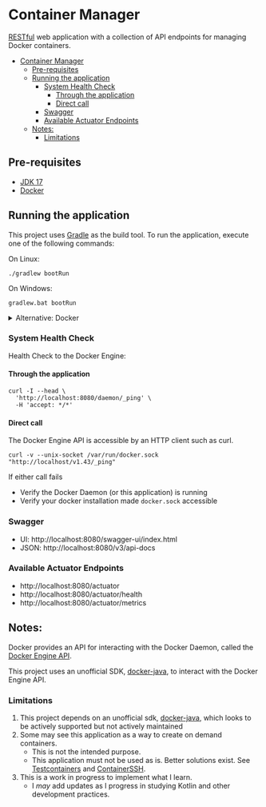 # Container Manager

[RESTful](https://en.wikipedia.org/wiki/REST) web application with a collection of API endpoints for managing Docker containers.

<!-- TOC -->
* [Container Manager](#container-manager)
  * [Pre-requisites](#pre-requisites)
  * [Running the application](#running-the-application)
    * [System Health Check](#system-health-check)
      * [Through the application](#through-the-application)
      * [Direct call](#direct-call)
    * [Swagger](#swagger)
    * [Available Actuator Endpoints](#available-actuator-endpoints)
  * [Notes:](#notes)
    * [Limitations](#limitations)
<!-- TOC -->

## Pre-requisites
- [JDK 17](https://adoptium.net/en-GB/temurin/releases/)
- [Docker](https://docs.docker.com/get-docker/)

## Running the application
This project uses [Gradle](https://gradle.org/) as the build tool. 
To run the application, execute one of the following commands:

On Linux:
```shell
./gradlew bootRun
```

On Windows:
```shell
gradlew.bat bootRun
```

<details>
    <summary>Alternative: Docker</summary>
        The docker container may not interact with the Docker Daemon as expected.

        ```shell
        docker compose up
        ```
      
</details>


### System Health Check
Health Check to the Docker Engine:
#### Through the application
```shell
curl -I --head \
  'http://localhost:8080/daemon/_ping' \
  -H 'accept: */*'
```
#### Direct call
The Docker Engine API is accessible by an HTTP client such as curl.
```shell
curl -v --unix-socket /var/run/docker.sock "http://localhost/v1.43/_ping"
```
If either call fails
- Verify the Docker Daemon (or this application) is running
- Verify your docker installation made `docker.sock` accessible

### Swagger
- UI: http://localhost:8080/swagger-ui/index.html
- JSON: http://localhost:8080/v3/api-docs

### Available Actuator Endpoints
- http://localhost:8080/actuator
- http://localhost:8080/actuator/health
- http://localhost:8080/actuator/metrics

## Notes:
Docker provides an API for interacting with the Docker Daemon, 
called the [Docker Engine API](https://docs.docker.com/engine/api/).

This project uses an unofficial SDK, [docker-java](https://github.com/docker-java/docker-java),
to interact with the Docker Engine API.

### Limitations
1. This project depends on an unofficial
   sdk, [docker-java](https://github.com/docker-java/docker-java),
   which looks to be actively supported but not actively maintained
2. Some may see this application as a way to create on demand containers.
   - This is not the intended purpose.
   - This application must not be used as is. Better solutions exist.
     See [Testcontainers](https://testcontainers.com/) and [ContainerSSH](https://containerssh.io/).
3. This is a work in progress to implement what I learn.
    - I *may* add updates as I progress in studying Kotlin and other development practices.
